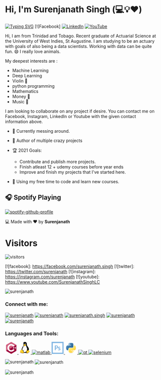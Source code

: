 
# Hi, I'm Surenjanath Singh (:computer::bulb::heart:)

[![Typing SVG](https://readme-typing-svg.herokuapp.com?color=1DF7E2&center=true&vCenter=true&lines=Welcome+to+my+Git;I+love+to+analyze;and+scrape+data;especially+challenging+websites)](https://git.io/typing-svg)
[![Facebook]
[![LinkedIn](https://img.shields.io/badge/LinkedIn-%230077B5.svg?&style=flat-square&logo=linkedin&logoColor=white)](https://tt.linkedin.com/in/surenjanath) 
[![YouTube](https://img.shields.io/badge/YouTube-%23FF0000.svg?&style=flat-square&logo=youtube&logoColor=white)](https://www.youtube.com/SurenjanathSinghLC) 


Hi, I am from Trinidad and Tobago. 
Recent graduate of Actuarial Science at the University of West Indies, St Augustine.
I am studying to be an actuary with goals of also being a data scientists. 
Working with data can be quite fun. :smile:
I really love animals.

My deepest interests are : 
- Machine Learning
- Deep Learning
- Violin 🎻
- python programming
- Mathematics
- Money 🤑
- Music 🎵

I am looking to collaborate on any project if desire. You can contact me on Facebook, Instagram, LinkedIn or Youtube with the given contact information above.


- 💪 Currently messing around.
- 💝 Author of multiple crazy projects

- 🏆 2021 Goals:
  - Contribute and publish more projects.
  - Finish atleast 12 + udemy courses before year ends
  - Improve and finish my projects that I've started here.
  
- 🎯 Using my free time to code and learn new courses.

## :headphones: Spotify Playing

[![spotify-github-profile](https://spotify-github-profile.vercel.app/api/view?uid=21zlc5j5zc3zhd3lie7tkbruq&cover_image=true&theme=novatorem)](https://spotify-github-profile.vercel.app/api/view?uid=21zlc5j5zc3zhd3lie7tkbruq&redirect=true)





:computer: Made with :heart: by **Surenjanath** 

# Visitors
![visitors](https://komarev.com/ghpvc/?username=surenjanath&color=blueviolet)

[![facebook]: https://facebook.com/surenjanath.singh
[![twitter]: https://twitter.com/surenjanath
[![instagram]: https://instagram.com/surenjanath
[![youtube]: https://www.youtube.com/SurenjanathSinghLC


<p align="left"> <img src="https://komarev.com/ghpvc/?username=surenjanath&label=Profile%20views&color=0e75b6&style=flat" alt="surenjanath" /> </p>

<h3 align="left">Connect with me:</h3>
<p align="left">
<a href="https://twitter.com/surenjanath" target="blank"><img align="center" src="https://raw.githubusercontent.com/rahuldkjain/github-profile-readme-generator/master/src/images/icons/Social/twitter.svg" alt="surenjanath" height="30" width="40" /></a>
<a href="https://linkedin.com/in/surenjanath" target="blank"><img align="center" src="https://raw.githubusercontent.com/rahuldkjain/github-profile-readme-generator/master/src/images/icons/Social/linked-in-alt.svg" alt="surenjanath" height="30" width="40" /></a>
<a href="https://fb.com/surenjanath.singh" target="blank"><img align="center" src="https://raw.githubusercontent.com/rahuldkjain/github-profile-readme-generator/master/src/images/icons/Social/facebook.svg" alt="surenjanath.singh" height="30" width="40" /></a>
<a href="https://instagram.com/surenjanath" target="blank"><img align="center" src="https://raw.githubusercontent.com/rahuldkjain/github-profile-readme-generator/master/src/images/icons/Social/instagram.svg" alt="surenjanath" height="30" width="40" /></a>
<a href="https://www.youtube.com/c/surenjanath" target="blank"><img align="center" src="https://raw.githubusercontent.com/rahuldkjain/github-profile-readme-generator/master/src/images/icons/Social/youtube.svg" alt="surenjanath" height="30" width="40" /></a>
</p>

<h3 align="left">Languages and Tools:</h3>
<p align="left"> <a href="https://www.w3schools.com/cpp/" target="_blank"> <img src="https://raw.githubusercontent.com/devicons/devicon/master/icons/cplusplus/cplusplus-original.svg" alt="cplusplus" width="40" height="40"/> </a> <a href="https://www.linux.org/" target="_blank"> <img src="https://raw.githubusercontent.com/devicons/devicon/master/icons/linux/linux-original.svg" alt="linux" width="40" height="40"/> </a> <a href="https://www.mathworks.com/" target="_blank"> <img src="https://upload.wikimedia.org/wikipedia/commons/2/21/Matlab_Logo.png" alt="matlab" width="40" height="40"/> </a> <a href="https://www.photoshop.com/en" target="_blank"> <img src="https://raw.githubusercontent.com/devicons/devicon/master/icons/photoshop/photoshop-line.svg" alt="photoshop" width="40" height="40"/> </a> <a href="https://www.python.org" target="_blank"> <img src="https://raw.githubusercontent.com/devicons/devicon/master/icons/python/python-original.svg" alt="python" width="40" height="40"/> </a> <a href="https://www.qt.io/" target="_blank"> <img src="https://upload.wikimedia.org/wikipedia/commons/0/0b/Qt_logo_2016.svg" alt="qt" width="40" height="40"/> </a> <a href="https://www.selenium.dev" target="_blank"> <img src="https://raw.githubusercontent.com/detain/svg-logos/780f25886640cef088af994181646db2f6b1a3f8/svg/selenium-logo.svg" alt="selenium" width="40" height="40"/> </a> </p>

<p><img align="left" src="https://github-readme-stats.vercel.app/api/top-langs?username=surenjanath&show_icons=true&locale=en&layout=compact" alt="surenjanath" /></p>

<p>&nbsp;<img align="center" src="https://github-readme-stats.vercel.app/api?username=surenjanath&show_icons=true&locale=en" alt="surenjanath" /></p>

<p><img align="center" src="https://github-readme-streak-stats.herokuapp.com/?user=surenjanath&" alt="surenjanath" /></p>











<!---
surenjanath/surenjanath is a ✨ special ✨ repository because its `README.md` (this file) appears on your GitHub profile.
You can click the Preview link to take a look at your changes.
--->
